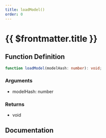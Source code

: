 ```yaml
---
title: loadModel()
order: 0
---
```


# {{ $frontmatter.title }}

<!--@include: ./loadModel_partial_header.md-->

## Function Definition

```ts
function loadModel(modelHash: number): void;
```

### Arguments

* modelHash: number

### Returns

* void

## Documentation

<!--@include: ./loadModel_partial_footer.md-->
